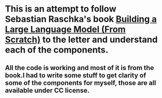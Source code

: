 # This is an attempt to follow Sebastian Raschka's book [Building a Large Language Model \(From Scratch\)](https://livebook.manning.com/book/build-a-large-language-model-from-scratch/title  "Building a Large Language Model") to the letter and understand each of the components. 
## All the code is working and most of it is from the book.I had to write some stuff to get clarity of some of the components for myself, those are all available under CC license.
